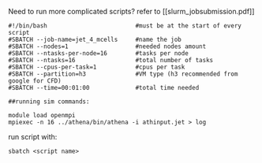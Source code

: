 Need to run more complicated scripts? refer to [[slurm_jobsubmission.pdf]]


```
#!/bin/bash                         #must be at the start of every script
#SBATCH --job-name=jet_4_mcells     #name the job
#SBATCH --nodes=1                   #needed nodes amount
#SBATCH --ntasks-per-node=16        #tasks per node
#SBATCH --ntasks=16                 #total number of tasks
#SBATCH --cpus-per-task=1           #cpus per task
#SBATCH --partition=h3              #VM type (h3 recommended from google for CFD)
#SBATCH --time=00:01:00             #total time needed

##running sim commands:

module load openmpi
mpiexec -n 16 ../athena/bin/athena -i athinput.jet > log
```


run script with:
```
sbatch <script name>
```